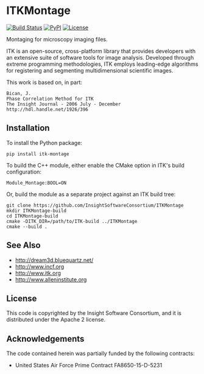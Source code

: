 ITKMontage
==========

[![Build Status](https://dev.azure.com/ITKMontage/ITKMontage/_apis/build/status/InsightSoftwareConsortium.ITKMontage?branchName=master)](https://dev.azure.com/ITKMontage/ITKMontage/_build/latest?definitionId=1&branchName=master)
[![PyPI](https://img.shields.io/pypi/v/itk-montage.svg)](https://pypi.python.org/pypi/itk-montage)
[![License](https://img.shields.io/badge/License-Apache%202.0-blue.svg)](https://github.com/InsightSoftwareConsortium/ITK/blob/master/LICENSE)

Montaging for microscopy imaging files.

ITK is an open-source, cross-platform library that provides developers
with an extensive suite of software tools for image analysis. Developed
through extreme programming methodologies, ITK employs leading-edge
algorithms for registering and segmenting multidimensional scientific
images.

This work is based on, in part:

    Bican, J.
    Phase Correlation Method for ITK
    The Insight Journal - 2006 July - December
    http://hdl.handle.net/1926/396

Installation
------------

To install the Python package:

    pip install itk-montage

To build the C++ module, either enable the CMake option in ITK's build
configuration:

    Module_Montage:BOOL=ON

Or, build the module as a separate project against an ITK build tree:

    git clone https://github.com/InsightSoftwareConsortium/ITKMontage
    mkdir ITKMontage-build
    cd ITKMontage-build
    cmake -DITK_DIR=/path/to/ITK-build ../ITKMontage
    cmake --build .

See Also
--------

-   <http://dream3d.bluequartz.net/>
-   <http://www.incf.org>
-   <http://www.itk.org>
-   <http://www.alleninstitute.org>

License
-------

This code is copyrighted by the Insight Software Consortium, and it is
distributed under the Apache 2 license.

Acknowledgements
----------------

The code contained herein was partially funded by the following
contracts:

-   United States Air Force Prime Contract FA8650-15-D-5231

